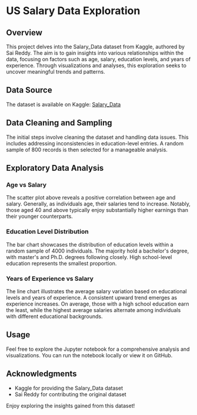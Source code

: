 # US Salary Data Exploration

## Overview

This project delves into the Salary_Data dataset from Kaggle, authored by Sai Reddy. The aim is to gain insights into various relationships within the data, focusing on factors such as age, salary, education levels, and years of experience. Through visualizations and analyses, this exploration seeks to uncover meaningful trends and patterns.

## Data Source

The dataset is available on Kaggle: [Salary_Data](https://www.kaggle.com/datasets/mohithsairamreddy/salary-data?resource=download)

## Data Cleaning and Sampling

The initial steps involve cleaning the dataset and handling data issues. This includes addressing inconsistencies in education-level entries. A random sample of 800 records is then selected for a manageable analysis.

## Exploratory Data Analysis

### Age vs Salary

The scatter plot above reveals a positive correlation between age and salary. Generally, as individuals age, their salaries tend to increase. Notably, those aged 40 and above typically enjoy substantially higher earnings than their younger counterparts.

### Education Level Distribution

The bar chart showcases the distribution of education levels within a random sample of 4000 individuals. The majority hold a bachelor's degree, with master's and Ph.D. degrees following closely. High school-level education represents the smallest proportion.

### Years of Experience vs Salary

The line chart illustrates the average salary variation based on educational levels and years of experience. A consistent upward trend emerges as experience increases. On average, those with a high school education earn the least, while the highest average salaries alternate among individuals with different educational backgrounds.

## Usage

Feel free to explore the Jupyter notebook for a comprehensive analysis and visualizations. You can run the notebook locally or view it on GitHub.

## Acknowledgments

- Kaggle for providing the Salary_Data dataset
- Sai Reddy for contributing the original dataset

Enjoy exploring the insights gained from this dataset!

